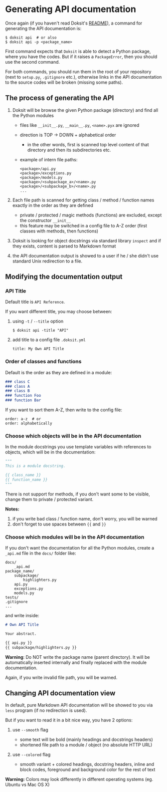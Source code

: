 # Generating API documentation

Once again (if you haven't read Doksit's [README](https://github.com/nait-aul/doksit#doksit)), a command for generating the API documentation is:

```
$ doksit api  # or also
$ doksit api -p <package_name>
```

First command expects that `Doksit` is able to detect a Python package, where you have the codes. But if it raises a `PackageError`, then you should use the second command.

For both commands, you should run them in the root of your repository (next to `setup.py`, `.gitignore` etc.), otherwise links in the API documentation to the source codes will be broken (missing some paths).

## The process of generating the API

1. Doksit will be browse the given Python package (directory) and find all the Python modules

    - files like `__init__.py`, `__main__.py`, `<name>.pyx` are ignored
    - direction is TOP -> DOWN + alphabetical order

        - in the other words, first is scanned top level content of that directory and then its subdirectories etc.

    - example of intern file paths:

        ```
        <package>/api.py
        <package>/exceptions.py
        <package>/models.py
        <package>/<subpackage_a>/<name>.py
        <package>/<subpackage_b>/<name>.py
        ...
        ```

2. Each file path is scanned for getting class / method / function names exactly in the order as they are defined

    - private / protected / magic methods (functions) are excluded, except the constructor `__init__`
    - this feature may be switched in a config file to A-Z order (first classes with methods, then functions)

3. Doksit is looking for object docstrings via standard library `inspect` and if they exists, content is parsed to Markdown format

4. the API documentation output is showed to a user if he / she didn't use standard Unix redirection to a file.

## Modifying the documentation output

### API Title

Default title is `API Reference`. 

If you want different title, you may choose between:

1. using `-t` / `--title` option

    ```
    $ doksit api -title "API"
    ```

2. add title to a config file `.doksit.yml`

    ```
    title: My Own API Title
    ```

### Order of classes and functions

Default is the order as they are defined in a module:

```markdown
### class C
### class A
### class B
### function Foo
### function Bar
```

If you want to sort them A-Z, then write to the config file:

```
order: a-z  # or
order: alphabetically
```

### Choose which objects will be in the API documentation

In the module docstrings you use template variables with references to objects, which will be in the documentation:

```python
"""
This is a module docstring.

{{ class_name }}
{{ function_name }}
"""
```

There is not support for methods, if you don't want some to be visible, change them to private / protected variant.

**Notes:**

1. if you write bad class / function name, don't worry, you will be warned
2. don't forget to use spaces between `{{` and `}}`

### Choose which modules will be in the API documentation

If you don't want the documentation for all the Python modules, create a `_api.md` file in the `docs/` folder like:

```
docs/
    _api.md
package_name/
    subpackage/
        highlighters.py
    api.py
    exceptions.py
    models.py
tests/
.gitignore
...
```

and write inside:

```markdown
# Own API Title

Your abstract.

{{ api.py }}
{{ subpackage/highlighters.py }}
```

**Warning**: Do NOT write the package name (parent directory). It will be automatically inserted internally and finally replaced with the module documentation.

Again, if you write invalid file path, you will be warned.

## Changing API documentation view

In default, pure Markdown API documentation will be showed to you via `less` program (if no redirection is used).

But if you want to read it in a bit nice way, you have 2 options:

1. use `--smooth` flag

    - some text will be bold (mainly headings and docstrings headers)
    - shortened file path to a module / object (no absolute HTTP URL)

2. use `--colored` flag

    - smooth variant + colored headings, docstring headers, inline and block codes, foreground and background color for the rest of text

**Warning:** Colors may look differently in different operating systems (eg. Ubuntu vs Mac OS X)


